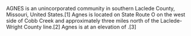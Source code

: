 AGNES is an unincorporated community in southern Laclede County, Missouri, United States.[1] Agnes is located on State Route O on the west side of Cobb Creek and approximately three miles north of the Laclede-Wright County line.[2] Agnes is at an elevation of .[3]
